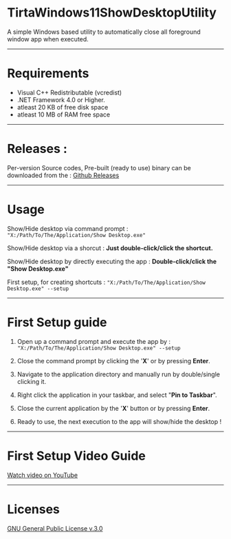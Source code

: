 # TirtaWindows11ShowDesktopUtility
A simple Windows based utility to automatically close all foreground window app when executed.

----------

# Requirements
- Visual C++ Redistributable (vcredist)
- .NET Framework 4.0 or Higher.
- atleast 20 KB of free disk space
- atleast 10 MB of RAM free space

----------

# Releases : 
Per-version Source codes, Pre-built (ready to use) binary can be downloaded from the :
[Github Releases](https://github.com/TIRTAGT-DEV/TirtaWindows11ShowDesktopUtility/releases)

----------

# Usage
Show/Hide desktop via command prompt :
`"X:/Path/To/The/Application/Show Desktop.exe"`

Show/Hide desktop via a shorcut : 
**Just double-click/click the shortcut.**

Show/Hide desktop by directly executing the app : 
**Double-click/click the "Show Desktop.exe"**

First setup, for creating shortcuts :
`"X:/Path/To/The/Application/Show Desktop.exe" --setup`

----------

# First Setup guide
1. Open up a command prompt and execute the app by :
   `"X:/Path/To/The/Application/Show Desktop.exe" --setup`

2. Close the command prompt by clicking the '**X**' or by pressing **Enter**.

3. Navigate to the application directory and manually run by double/single clicking it.

4. Right click the application in your taskbar, and select "**Pin to Taskbar**".

5. Close the current application by the '**X**' button or by pressing **Enter**.

6. Ready to use, the next execution to the app will show/hide the desktop !

----------

# First Setup Video Guide
[Watch video on YouTube](https://www.youtube.com/watch?v=b8iH_F3YAXI)

----------

# Licenses
[GNU General Public License v.3.0](https://github.com/TIRTAGT-DEV/TirtaWindows11ShowDesktopUtility/blob/production/LICENSE)